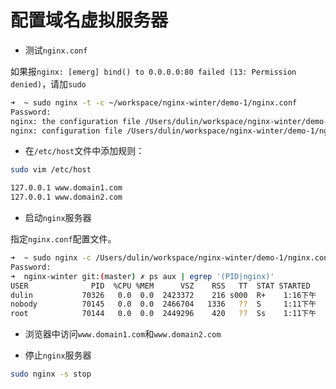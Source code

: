 # 配置域名虚拟服务器

- 测试`nginx.conf`

如果报`nginx: [emerg] bind() to 0.0.0.0:80 failed (13: Permission denied)`，请加`sudo`

```bash
➜  ~ sudo nginx -t -c ~/workspace/nginx-winter/demo-1/nginx.conf
Password:
nginx: the configuration file /Users/dulin/workspace/nginx-winter/demo-1/nginx.conf syntax is ok
nginx: configuration file /Users/dulin/workspace/nginx-winter/demo-1/nginx.conf test is successful
```

- 在`/etc/host`文件中添加规则：

```bash
sudo vim /etc/host
```

```txt
127.0.0.1 www.domain1.com
127.0.0.1 www.domain2.com
```

- 启动`nginx`服务器

指定`nginx.conf`配置文件。

```bash
➜  ~ sudo nginx -c /Users/dulin/workspace/nginx-winter/demo-1/nginx.conf
Password:
➜  nginx-winter git:(master) ✗ ps aux | egrep '(PID|nginx)'
USER              PID  %CPU %MEM      VSZ    RSS   TT  STAT STARTED      TIME COMMAND
dulin           70326   0.0  0.0  2423372    216 s000  R+    1:16下午   0:00.00 egrep (PID|nginx)
nobody          70145   0.0  0.0  2466704   1336   ??  S     1:11下午   0:00.00 nginx: worker process
root            70144   0.0  0.0  2449296    420   ??  Ss    1:11下午   0:00.00 nginx: master process nginx -c /Users/dulin/workspace/nginx-winter/demo-1/nginx.conf
```

- 浏览器中访问`www.domain1.com`和`www.domain2.com`

- 停止`nginx`服务器

```bash
sudo nginx -s stop
```
